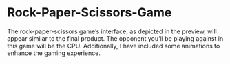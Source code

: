 # Rock-Paper-Scissors-Game
 The rock-paper-scissors game’s interface, as depicted in the preview, will appear similar to the final product. The opponent you’ll be playing against in this game will be the CPU. Additionally, I have included some animations to enhance the gaming experience.
